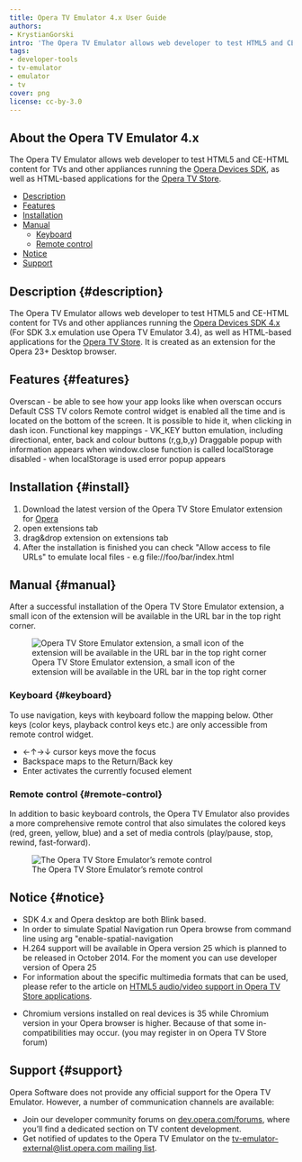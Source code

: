 ```yaml
---
title: Opera TV Emulator 4.x User Guide
authors:
- KrystianGorski
intro: 'The Opera TV Emulator allows web developer to test HTML5 and CE-HTML content for TVs and other appliances running the Opera Devices SDK, as well as HTML-based applications for the Opera TV Store.'
tags:
- developer-tools
- tv-emulator
- emulator
- tv
cover: png
license: cc-by-3.0
---
```


## About the Opera TV Emulator 4.x

The Opera TV Emulator allows web developer to test HTML5 and CE-HTML content for TVs and other appliances running the [Opera Devices SDK][2], as well as HTML-based applications for the [Opera TV Store][3].

[2]: http://www.opera.com/business/devices/
[3]: http://www.opera.com/business/tv/store/

- [Description](#description)
- [Features](#features)
- [Installation](#install)
- [Manual](#manual)
	- [Keyboard](#keyboard)
	- [Remote control](#remote-control)
- [Notice](#notice)
- [Support](#support)


## Description {#description}

The Opera TV Emulator allows web developer to test HTML5 and CE-HTML content for TVs and other appliances running the [Opera Devices SDK 4.x][2] (For SDK 3.x emulation use Opera TV Emulator 3.4), as well as HTML-based applications for the [Opera TV Store][3].
It is created as an extension for the Opera 23+ Desktop browser.

## Features {#features}

Overscan - be able to see how your app looks like when overscan occurs
Default CSS TV colors
Remote control widget is enabled all the time and is located on the bottom of the screen. It is possible to hide it, when clicking in dash icon.
Functional key mappings - VK_KEY button emulation, including directional, enter, back and colour buttons (r,g,b,y)
Draggable popup with information appears when window.close function is called
localStorage disabled - when localStorage is used error popup appears

## Installation {#install}

1. Download the latest version of the Opera TV Store Emulator extension for [Opera][7]
2. open extensions tab
3. drag&drop extension on extensions tab
4. After the installation is finished you can check "Allow access to file URLs" to emulate local files - e.g file://foo/bar/index.html

[7]: http://apps.tvstore.op-cdn.net/opera-tv-store-emulator/description_page/OperaTVStoreEmulator.nex

## Manual {#manual}

After a successful installation of the Opera TV Store Emulator extension, a small icon of the extension will be available in the URL bar in the top right corner.
<figure class="figure">
	<img src="http://apps.tvstore.op-cdn.net/opera-tv-store-emulator/description_page/toollbar.png" alt="Opera TV Store Emulator extension, a small icon of the extension will be available in the URL bar in the top right corner" class="figure__media">
	<figcaption class="figure__caption">Opera TV Store Emulator extension, a small icon of the extension will be available in the URL bar in the top right corner</figcaption>
</figure>


### Keyboard {#keyboard}
To use navigation, keys with keyboard follow the mapping below. Other keys (color keys, playback control keys etc.) are only accessible from remote control widget.
- ←↑→↓ cursor keys move the focus
- Backspace maps to the Return/Back key
- Enter activates the currently focused element


### Remote control {#remote-control}

In addition to basic keyboard controls, the Opera TV Emulator also provides a more comprehensive remote control that also simulates the colored keys (red, green, yellow, blue) and a set of media controls (play/pause, stop, rewind, fast-forward).

<figure class="figure">
	<img src="{{ page.id }}/remote.png" alt="The Opera TV Store Emulator’s remote control" class="figure__media">
	<figcaption class="figure__caption">The Opera TV Store Emulator’s remote control</figcaption>
</figure>



## Notice {#notice}

- SDK 4.x and Opera desktop are both Blink based.
- In order to simulate Spatial Navigation run Opera browse from command line using arg "enable-spatial-navigation
- H.264 support will be available in Opera version 25 which is planned to be released in October 2014. For the moment you can use developer version of Opera 25
- For information about the specific multimedia formats that can be used, please refer to the article on [HTML5 audio/video support in Opera TV Store applications][16].

[16]: http://dev.opera.com/articles/view/html5-audio-video-support-in-opera-tv-store-applications/

- Chromium versions installed on real devices is 35 while Chromium version in your Opera browser is higher. Because of that some in-compatibilities may occur. (you may register in on Opera TV Store forum)

## Support {#support}

Opera Software does not provide any official support for the Opera TV Emulator. However, a number of communication channels are available:

- Join our developer community forums on [dev.opera.com/forums][30], where you’ll find a dedicated section on TV content development.
- Get notified of updates to the Opera TV Emulator on the [tv-emulator-external@list.opera.com mailing list][31].

[30]: http://forums.opera.com/categories/en-opera-tv-store
[31]: https://list.opera.com/mailman/listinfo/tv-emulator-external
